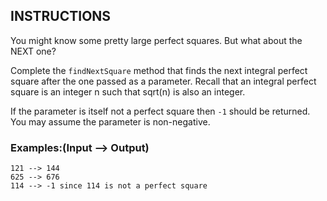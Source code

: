 ## INSTRUCTIONS

You might know some pretty large perfect squares. But what about the NEXT one?

Complete the `findNextSquare` method that finds the next integral perfect square after the one passed as a parameter. Recall that an integral perfect square is an integer n such that sqrt(n) is also an integer.

If the parameter is itself not a perfect square then `-1` should be returned. You may assume the parameter is non-negative.

### Examples:(Input --> Output)
```
121 --> 144
625 --> 676
114 --> -1 since 114 is not a perfect square
```